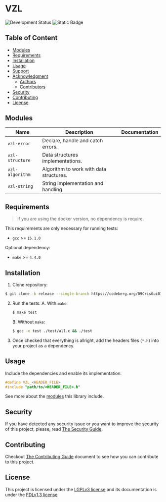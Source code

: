 # VZL 
![Development Status](https://img.shields.io/badge/Development%2520Status-Active-green?style=for-the-badge&logo=github&label=Status)
![Static Badge](https://img.shields.io/badge/Version-0.1.0--alpha-blue?style=for-the-badge)
<!--Introduction 50-100 words-->

## Table of Content
- [Modules](#modules)
- [Requirements](#requirements)
- [Installation](#installation)
- [Usage](#usage)
- [Support](#support)
- [Acknowledgment](#acknowledgment)
    - [Authors](#authors)
    - [Contributors](#contributors)
- [Security](#security)
- [Contributing](#contributing)
- [License](#license)

## Modules
| Name            | Description                            | Documentation |
|-----------------|----------------------------------------|---------------|
| `vzl-error`     | Declare, handle and catch errors.      |                |
| `vzl-structure` | Data structures implementations.       |                |
| `vzl-algorithm` | Algorithm to work with data structures.|                |
| `vzl-string`    | String implementation and handling.    |                |

## Requirements
> if you are using the docker version, no dependency is require.

This requirements are only necessary for running tests:

- `gcc` >= `15.1.0`

Optional dependency:
- `make` >= `4.4.0`

## Installation
1. Clone repository:
```bash
$ git clone -b release --single-branch https://codeberg.org/09CrisGui01/VZL --depth 2
```

2. Run the tests: 
    A. With `make`:
    ```bash
    $ make test
    ```
    B. Without `make`:
    ```bash
    $ gcc -o test ./test/all.c && ./test
    ```

3. Once checked that everything is allright, add the headers files (`*.h`) 
into your project as a dependency.

## Usage
Include the dependencies and enable its implementation:
```c
#define VZL_<HEADER_FILE>
#include "path/to/<HEADER_FILE>.h"
```

See more about the [modules](#modules) this library include.

## Security
If you have detected any security issue or you want to improve the security of
this project, please, read [The Security Guide](./documentation/SECURITY.md).

## Contributing
Checkout [The Contributing Guide](./documentation/CONTRIBUTING.md) document
to see how you can contribute to this project.

## License
This project is licensed under the [LGPLv3 license](./LICENSE.md) and its
documentation is under the [FDLv1.3 license](./documentation/LICENSE.md)
